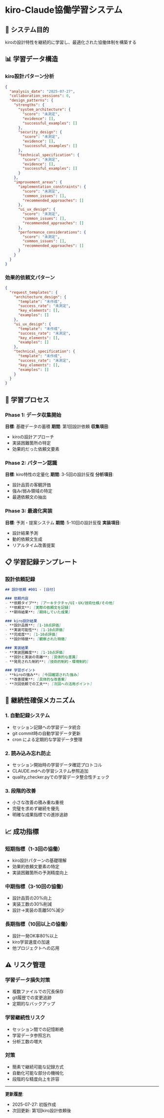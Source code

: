 # kiro-Claude協働学習システム

## 🎯 システム目的
kiroの設計特性を継続的に学習し、最適化された協働体制を構築する

## 📊 学習データ構造

### kiro設計パターン分析
```json
{
  "analysis_date": "2025-07-27",
  "collaboration_sessions": 0,
  "design_patterns": {
    "strengths": {
      "system_architecture": {
        "score": "未測定",
        "evidence": [],
        "successful_examples": []
      },
      "security_design": {
        "score": "未測定", 
        "evidence": [],
        "successful_examples": []
      },
      "technical_specification": {
        "score": "未測定",
        "evidence": [],
        "successful_examples": []
      }
    },
    "improvement_areas": {
      "implementation_constraints": {
        "score": "未測定",
        "common_issues": [],
        "recommended_approaches": []
      },
      "ui_ux_design": {
        "score": "未測定",
        "common_issues": [],
        "recommended_approaches": []
      },
      "performance_considerations": {
        "score": "未測定",
        "common_issues": [],
        "recommended_approaches": []
      }
    }
  }
}
```

### 効果的依頼文パターン
```json
{
  "request_templates": {
    "architecture_design": {
      "template": "未作成",
      "success_rate": "未測定",
      "key_elements": [],
      "examples": []
    },
    "ui_ux_design": {
      "template": "未作成", 
      "success_rate": "未測定",
      "key_elements": [],
      "examples": []
    },
    "technical_specification": {
      "template": "未作成",
      "success_rate": "未測定", 
      "key_elements": [],
      "examples": []
    }
  }
}
```

## 🔄 学習プロセス

### Phase 1: データ収集開始
**目標**: 基礎データの蓄積
**期間**: 第1回設計依頼
**収集項目**:
- kiroの設計アプローチ
- 実装困難箇所の特定
- 効果的だった依頼文要素

### Phase 2: パターン認識
**目標**: kiro特性の定量化
**期間**: 3-5回の設計反復
**分析項目**:
- 設計品質の客観評価
- 強み/弱み領域の特定
- 最適依頼文の抽出

### Phase 3: 最適化実装
**目標**: 予測・提案システム
**期間**: 5-10回の設計反復
**実装項目**:
- 設計結果予測
- 動的依頼文生成
- リアルタイム改善提案

## 📋 学習記録テンプレート

### 設計依頼記録
```markdown
## 設計依頼 #001 - [日付]

### 依頼内容
- **依頼タイプ**: [アーキテクチャ/UI・UX/技術仕様/その他]
- **依頼文**: [実際の依頼文を記録]
- **期待結果**: [期待していた成果]

### kiro設計結果
- **設計品質**: [1-10点評価]
- **実装可能性**: [1-10点評価] 
- **完成度**: [1-10点評価]
- **設計特徴**: [観察された特徴]

### 実装結果
- **実装困難度**: [1-10点評価]
- **設計と実装の乖離**: [具体的な差異]
- **発見された制約**: [技術的制約・環境制約]

### 学習ポイント
- **kiroの強み**: [今回確認された強み]
- **改善提案**: [具体的な改善案]
- **次回依頼での工夫**: [次回への活用ポイント]
```

## 🎯 継続性確保メカニズム

### 1. 自動記録システム
- セッション記録への学習データ統合
- git commit時の自動学習データ更新
- cron による定期的な学習データ整理

### 2. 読み込み忘れ防止
- セッション開始時の学習データ確認プロトコル
- CLAUDE.mdへの学習システム参照追加
- quality_checker.pyでの学習データ整合性チェック

### 3. 段階的改善
- 小さな改善の積み重ね重視
- 完璧を求めず継続を優先
- 明確な成果指標での進捗追跡

## 📈 成功指標

### 短期指標（1-3回の協働）
- kiro設計パターンの基礎理解
- 効果的依頼文要素の特定
- 実装困難箇所の予測精度向上

### 中期指標（3-10回の協働）
- 設計品質の20%向上
- 実装工数の30%削減
- 設計→実装の乖離50%減少

### 長期指標（10回以上の協働）
- 設計一発OK率80%以上
- kiro学習速度の加速
- 他プロジェクトへの応用

## ⚠️ リスク管理

### 学習データ損失対策
- 複数ファイルでの冗長保存
- git履歴での変更追跡
- 定期的なバックアップ

### 学習継続性リスク
- セッション間での記憶断絶
- 学習データ参照忘れ
- 分析工数の増大

### 対策
- 簡素で継続可能な記録方式
- 自動化可能な部分の機械化
- 段階的な精度向上を許容

---

**更新履歴**:
- 2025-07-27: 初版作成
- 次回更新: 第1回kiro設計依頼後